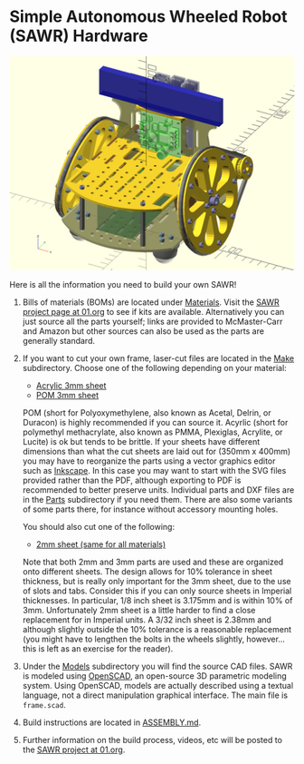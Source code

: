 Simple Autonomous Wheeled Robot (SAWR) Hardware
===============================================

![OpenSCAD Rendering of SAWR Model](Images/iso.png)

Here is all the information you need to build your own SAWR!

  1. Bills of materials (BOMs) are located under [Materials](Materials). Visit
     the [SAWR project page at 01.org](https://01.org/sawr) to see if kits are
     available. Alternatively you can just source all the parts yourself; links
     are provided to McMaster-Carr and Amazon but other sources can also be
     used as the parts are generally standard.

  2. If you want to cut your own frame, laser-cut files are located in the
     [Make](Make) subdirectory. Choose one of the following depending on your
     material:

     * [Acrylic 3mm sheet](Make/3mm_acrylic.pdf)
     * [POM 3mm sheet](Make/3mm_pom.pdf)

     POM (short for Polyoxymethylene, also known as Acetal, Delrin, or Duracon)
     is highly recommended if you can source it.  Acyrlic (short for polymethyl
     methacrylate, also known as PMMA, Plexiglas, Acrylite, or Lucite) is ok
     but tends to be brittle. If your sheets have different dimensions than
     what the cut sheets are laid out for (350mm x 400mm) you may have to
     reorganize the parts using a vector graphics editor such as
     [Inkscape](https://inkscape.org/). In this case you may want to start with
     the SVG files provided rather than the PDF, although exporting to PDF is
     recommended to better preserve units. Individual parts and DXF files are
     in the [Parts](Parts) subdirectory if you need them. There are also some
     variants of some parts there, for instance without accessory mounting
     holes.
  
     You should also cut one of the following:

     * [2mm sheet (same for all materials)](Make/2mm.pdf)

     Note that both 2mm and 3mm parts are used and these are organized onto
     different sheets. The design allows for 10% tolerance in sheet thickness,
     but is really only important for the 3mm sheet, due to the use of slots
     and tabs. Consider this if you can only source sheets in Imperial
     thicknesses. In particular, 1/8 inch sheet is 3.175mm and is within 10%
     of 3mm. Unfortunately 2mm sheet is a little harder to find a close
     replacement for in Imperial units. A 3/32 inch sheet is 2.38mm and
     although slightly outside the 10% tolerance is a reasonable replacement
     (you might have to lengthen the bolts in the wheels slightly, however...
     this is left as an exercise for the reader).

  3. Under the [Models](Models)  subdirectory you will find the source CAD
     files. SAWR is modeled using [OpenSCAD](http://www.openscad.org/), an
     open-source 3D parametric modeling system. Using OpenSCAD, models are
     actually described using a textual language, not a direct manipulation
     graphical interface. The main file is `frame.scad`.

  4. Build instructions are located in [ASSEMBLY.md](ASSEMBLY.md).

  5. Further information on the build process, videos, etc will be posted to
     the [SAWR project at 01.org](https://01.org/sawr).
